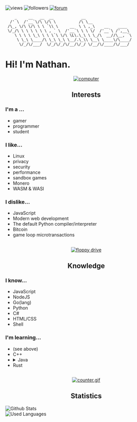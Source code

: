 ![views](https://komarev.com/ghpvc/?username=10Nates&style=flat-square)
![followers](https://custom-icon-badges.demolab.com/github/followers/10nates?logo=person-add&style=flat-square)
[![forum](https://custom-icon-badges.demolab.com/badge/-Discussions-/?logo=megaphone&style=flat-square&color=grey)](https://github.com/10Nates/10Nates/discussions)

```fix
    _     __   __  __            __                     
  /' \  /'__`\/\ \/\ \          /\ \__                  
 /\_, \/\ \/\ \ \ `\\ \     __  \ \ ,_\    __    ____   
 \/_/\ \ \ \ \ \ \ , ` \  /'__`\ \ \ \/  /'__`\ /',__\  
    \ \ \ \ \_\ \ \ \`\ \/\ \L\.\_\ \ \_/\  __//\__, `\ 
     \ \_\ \____/\ \_\ \_\ \__/.\_\\ \__\ \____\/\____/ 
      \/_/\/___/  \/_/\/_/\/__/\/_/ \/__/\/____/\/___/  
```
# Hi! I'm Nathan.

<div align="center">
  
  [![computer](https://logmyip.com/src/unlog/computer.webp)](https://www.wonder-tonic.com/geocitiesizer/)
  ## Interests
  
</div>

### I'm a ...
- gamer 
- programmer
- student

### I like...
- Linux 
- privacy
- security
- performance
- sandbox games
- Monero
- WASM & WASI

### I dislike...
- JavaScript
- Modern web development
- The default Python compiler/interpreter
- Bitcoin
- game loop microtransactions

<div align="center">
  
  ## 
  [![floppy drive](https://logmyip.com/src/unlog/floppy.webp)](https://www.wonder-tonic.com/geocitiesizer/)
  ## Knowledge
  
</div>

### I know...
- JavaScript
- NodeJS
- Go(lang)
- Python 
- C#
- HTML/CSS
- Shell

### I'm learning...
- (see above)
- C++
- <details><summary>Java</summary>I must address a matter of utmost importance regarding the ongoing discourse between Java and JavaScript within the illustrious realm of digital programming. Permit me to elucidate upon this subject: Java, with its distinguished "write once, run anywhere" principle, presents itself as an eminent platform-agnostic solution. Conversely, JavaScript emerges within the browser environment, proficiently executing intricate front-end maneuvers. 🌐🎩 Java, the bastion of structured programming, emphasizes the merits of object-oriented design through its implementation of classes and inheritance. In contrast, JavaScript asserts its distinctiveness by employing prototypes and a peculiar coercion mechanism to circumvent the traditional class-based paradigm. The juxtaposition is evident, akin to Java's measured consumption of espresso, fostering a staid environment in server rooms, juxtaposed against JavaScript's exuberant engagement with the Document Object Model (DOM), analogous to an effervescent marsupial. ☕🦘 The nomenclature, as a point of contention, warrants thorough examination. The selection of nomenclature is indeed dubious, for the semblance between the names Java and JavaScript is akin to that of separated fraternal twins. It is as though a capricious jest has been played upon the discerning programmer, thereby instigating inadvertent 'for' loop analogies between the two languages. A vexing asynchrony ensues. 🧐⚙️ Java's unwavering commitment to strict typing cultivates an environment of meticulous precision, ensuring crystal-clear comprehension before the hallowed moment of program execution. Contrastingly, JavaScript's dynamic typing manifests an intriguing penchant for flexibility, valiantly deciphering types at runtime. This dissonance on the typological spectrum propagates an ambience of uncertainty within the coding arena. 🧮💡 However, it behooves one to not merely apprehend, but to embrace the fascinating reality that despite their inherent incongruities, both languages possess their own unique idiosyncrasies and contribute substantively to the dynamic digital landscape. Whether one is diligently punctuating statements in Java or orchestrating intricate syntax in JavaScript, it is paramount to recognize the shared lineage that unites these intricate linguistic systems. In light of this, the mastery over the delightful caprices of these languages shall undoubtedly equip programmers to navigate the myriad intricacies of the broader technological milieu with remarkable dexterity, finesse, and aplomb. 🚀🔍🎨</details>
- Rust

<div align="center">
  
  ## 
  [![counter.gif](https://almostd.one/assets/counter.webp)](https://www.wonder-tonic.com/geocitiesizer/)
  ## Statistics

</div>

![Github Stats](https://github-readme-stats-git-masterrstaa-rickstaa.vercel.app/api?username=10Nates&theme=transparent)
<br>
![Used Languages](https://github-readme-stats-git-masterrstaa-rickstaa.vercel.app/api/top-langs/?username=10Nates&layout=compact&theme=transparent)
    
